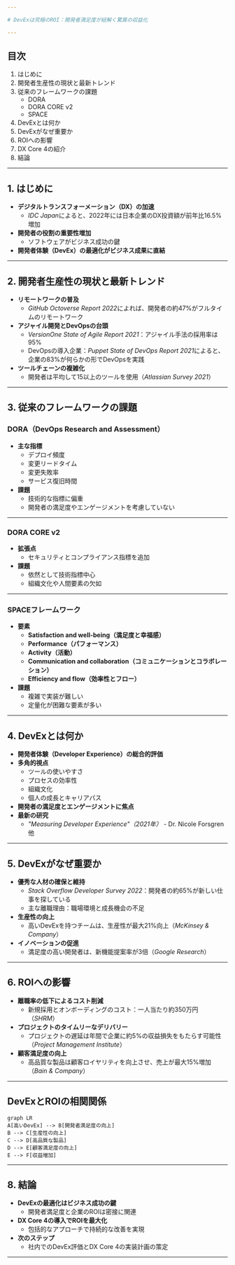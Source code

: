 ```yaml
---

# DevExは究極のROI：開発者満足度が紐解く驚異の収益化

---
```


## 目次

1. はじめに
2. 開発者生産性の現状と最新トレンド
3. 従来のフレームワークの課題
   - DORA
   - DORA CORE v2
   - SPACE
4. DevExとは何か
5. DevExがなぜ重要か
6. ROIへの影響
7. DX Core 4の紹介
8. 結論

---

## 1. はじめに

- **デジタルトランスフォーメーション（DX）の加速**
  - *IDC Japan*によると、2022年には日本企業のDX投資額が前年比16.5%増加
- **開発者の役割の重要性増加**
  - ソフトウェアがビジネス成功の鍵
- **開発者体験（DevEx）の最適化がビジネス成果に直結**

---

## 2. 開発者生産性の現状と最新トレンド

- **リモートワークの普及**
  - *GitHub Octoverse Report 2022*によれば、開発者の約47%がフルタイムのリモートワーク
- **アジャイル開発とDevOpsの台頭**
  - *VersionOne State of Agile Report 2021*：アジャイル手法の採用率は95%
  - DevOpsの導入企業：*Puppet State of DevOps Report 2021*によると、企業の83%が何らかの形でDevOpsを実践
- **ツールチェーンの複雑化**
  - 開発者は平均して15以上のツールを使用（*Atlassian Survey 2021*）

---

## 3. 従来のフレームワークの課題

### DORA（DevOps Research and Assessment）

- **主な指標**
  - デプロイ頻度
  - 変更リードタイム
  - 変更失敗率
  - サービス復旧時間
- **課題**
  - 技術的な指標に偏重
  - 開発者の満足度やエンゲージメントを考慮していない

---

### DORA CORE v2

- **拡張点**
  - セキュリティとコンプライアンス指標を追加
- **課題**
  - 依然として技術指標中心
  - 組織文化や人間要素の欠如

---

### SPACEフレームワーク

- **要素**
  - **Satisfaction and well-being（満足度と幸福感）**
  - **Performance（パフォーマンス）**
  - **Activity（活動）**
  - **Communication and collaboration（コミュニケーションとコラボレーション）**
  - **Efficiency and flow（効率性とフロー）**
- **課題**
  - 複雑で実装が難しい
  - 定量化が困難な要素が多い

---

## 4. DevExとは何か

- **開発者体験（Developer Experience）の総合的評価**
- **多角的視点**
  - ツールの使いやすさ
  - プロセスの効率性
  - 組織文化
  - 個人の成長とキャリアパス
- **開発者の満足度とエンゲージメントに焦点**
- **最新の研究**
  - *"Measuring Developer Experience"（2021年）* - Dr. Nicole Forsgren他

---

## 5. DevExがなぜ重要か

- **優秀な人材の確保と維持**
  - *Stack Overflow Developer Survey 2022*：開発者の約65%が新しい仕事を探している
  - 主な離職理由：職場環境と成長機会の不足
- **生産性の向上**
  - 高いDevExを持つチームは、生産性が最大21%向上（*McKinsey & Company*）
- **イノベーションの促進**
  - 満足度の高い開発者は、新機能提案率が3倍（*Google Research*）

---

## 6. ROIへの影響

- **離職率の低下によるコスト削減**
  - 新規採用とオンボーディングのコスト：一人当たり約350万円（*SHRM*）
- **プロジェクトのタイムリーなデリバリー**
  - プロジェクトの遅延は年間で企業に約5%の収益損失をもたらす可能性（*Project Management Institute*）
- **顧客満足度の向上**
  - 高品質な製品は顧客ロイヤリティを向上させ、売上が最大15%増加（*Bain & Company*）

---

## DevExとROIの相関関係

```mermaid
graph LR
A[高いDevEx] --> B[開発者満足度の向上]
B --> C[生産性の向上]
C --> D[高品質な製品]
D --> E[顧客満足度の向上]
E --> F[収益増加]
```

---

## 8. 結論

- **DevExの最適化はビジネス成功の鍵**
  - 開発者満足度と企業のROIは密接に関連
- **DX Core 4の導入でROIを最大化**
  - 包括的なアプローチで持続的な改善を実現
- **次のステップ**
  - 社内でのDevEx評価とDX Core 4の実装計画の策定

---

